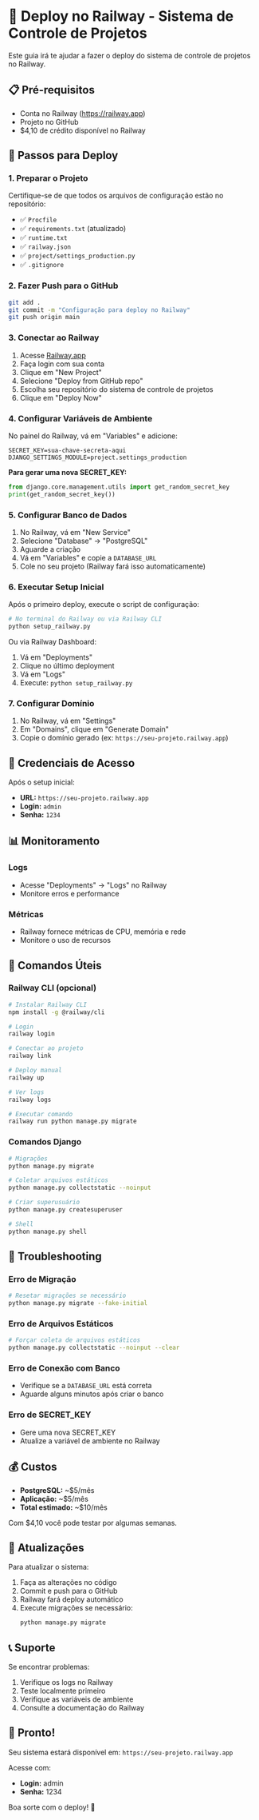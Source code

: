 # 🚀 Deploy no Railway - Sistema de Controle de Projetos

Este guia irá te ajudar a fazer o deploy do sistema de controle de projetos no Railway.

## 📋 Pré-requisitos

- Conta no Railway (https://railway.app)
- Projeto no GitHub
- $4,10 de crédito disponível no Railway

## 🔧 Passos para Deploy

### 1. Preparar o Projeto

Certifique-se de que todos os arquivos de configuração estão no repositório:

- ✅ `Procfile`
- ✅ `requirements.txt` (atualizado)
- ✅ `runtime.txt`
- ✅ `railway.json`
- ✅ `project/settings_production.py`
- ✅ `.gitignore`

### 2. Fazer Push para o GitHub

```bash
git add .
git commit -m "Configuração para deploy no Railway"
git push origin main
```

### 3. Conectar ao Railway

1. Acesse [Railway.app](https://railway.app)
2. Faça login com sua conta
3. Clique em "New Project"
4. Selecione "Deploy from GitHub repo"
5. Escolha seu repositório do sistema de controle de projetos
6. Clique em "Deploy Now"

### 4. Configurar Variáveis de Ambiente

No painel do Railway, vá em "Variables" e adicione:

```
SECRET_KEY=sua-chave-secreta-aqui
DJANGO_SETTINGS_MODULE=project.settings_production
```

**Para gerar uma nova SECRET_KEY:**
```python
from django.core.management.utils import get_random_secret_key
print(get_random_secret_key())
```

### 5. Configurar Banco de Dados

1. No Railway, vá em "New Service"
2. Selecione "Database" → "PostgreSQL"
3. Aguarde a criação
4. Vá em "Variables" e copie a `DATABASE_URL`
5. Cole no seu projeto (Railway fará isso automaticamente)

### 6. Executar Setup Inicial

Após o primeiro deploy, execute o script de configuração:

```bash
# No terminal do Railway ou via Railway CLI
python setup_railway.py
```

Ou via Railway Dashboard:
1. Vá em "Deployments"
2. Clique no último deployment
3. Vá em "Logs"
4. Execute: `python setup_railway.py`

### 7. Configurar Domínio

1. No Railway, vá em "Settings"
2. Em "Domains", clique em "Generate Domain"
3. Copie o domínio gerado (ex: `https://seu-projeto.railway.app`)

## 🔐 Credenciais de Acesso

Após o setup inicial:

- **URL:** `https://seu-projeto.railway.app`
- **Login:** `admin`
- **Senha:** `1234`

## 📊 Monitoramento

### Logs
- Acesse "Deployments" → "Logs" no Railway
- Monitore erros e performance

### Métricas
- Railway fornece métricas de CPU, memória e rede
- Monitore o uso de recursos

## 🔧 Comandos Úteis

### Railway CLI (opcional)
```bash
# Instalar Railway CLI
npm install -g @railway/cli

# Login
railway login

# Conectar ao projeto
railway link

# Deploy manual
railway up

# Ver logs
railway logs

# Executar comando
railway run python manage.py migrate
```

### Comandos Django
```bash
# Migrações
python manage.py migrate

# Coletar arquivos estáticos
python manage.py collectstatic --noinput

# Criar superusuário
python manage.py createsuperuser

# Shell
python manage.py shell
```

## 🚨 Troubleshooting

### Erro de Migração
```bash
# Resetar migrações se necessário
python manage.py migrate --fake-initial
```

### Erro de Arquivos Estáticos
```bash
# Forçar coleta de arquivos estáticos
python manage.py collectstatic --noinput --clear
```

### Erro de Conexão com Banco
- Verifique se a `DATABASE_URL` está correta
- Aguarde alguns minutos após criar o banco

### Erro de SECRET_KEY
- Gere uma nova SECRET_KEY
- Atualize a variável de ambiente no Railway

## 💰 Custos

- **PostgreSQL:** ~$5/mês
- **Aplicação:** ~$5/mês
- **Total estimado:** ~$10/mês

Com $4,10 você pode testar por algumas semanas.

## 🔄 Atualizações

Para atualizar o sistema:

1. Faça as alterações no código
2. Commit e push para o GitHub
3. Railway fará deploy automático
4. Execute migrações se necessário:
   ```bash
   python manage.py migrate
   ```

## 📞 Suporte

Se encontrar problemas:

1. Verifique os logs no Railway
2. Teste localmente primeiro
3. Verifique as variáveis de ambiente
4. Consulte a documentação do Railway

## 🎉 Pronto!

Seu sistema estará disponível em:
`https://seu-projeto.railway.app`

Acesse com:
- **Login:** admin
- **Senha:** 1234

Boa sorte com o deploy! 🚀 